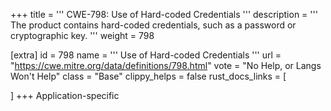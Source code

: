 +++
title = '''
CWE-798: Use of Hard-coded Credentials
'''
description	= '''
The product contains hard-coded credentials, such as a password or cryptographic key.
'''
weight = 798

[extra]
id = 798
name = '''
Use of Hard-coded Credentials
'''
url = "https://cwe.mitre.org/data/definitions/798.html"
vote = "No Help, or Langs Won't Help"
class = "Base"
clippy_helps = false
rust_docs_links = [
	
]
+++
Application-specific